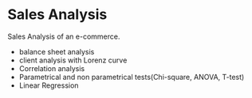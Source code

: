 # Sales Analysis

Sales Analysis of an e-commerce. 

- balance sheet analysis
- client analysis with Lorenz curve
- Correlation analysis
- Parametrical and non parametrical tests(Chi-square, ANOVA, T-test)
- Linear Regression
